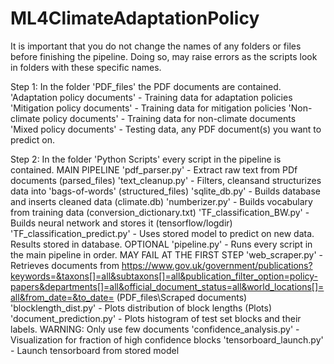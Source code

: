 # ML4ClimateAdaptationPolicy

It is important that you do not change the names of any folders
or files before finishing the pipeline. 
Doing so, may raise errors as the scripts look in folders
with these specific names.

Step 1:
In the folder 'PDF_files' the PDF documents are contained.
'Adaptation policy documents' - Training data for adaptation policies
'Mitigation policy documents' - Training data for mitigation policies
'Non-climate policy documents' - Training data for non-climate documents
'Mixed policy documents' - Testing data, any PDF document(s) you want to predict on.

Step 2:
In the folder 'Python Scripts' every script in the pipeline is contained.
MAIN PIPELINE
'pdf_parser.py' - Extract raw text from PDf documents (parsed_files)
'text_cleanup.py' - Filters, cleansand structurizes data into 'bags-of-words' (structured_files)
'sqlite_db.py' - Builds database and inserts cleaned data (climate.db)
'numberizer.py' - Builds vocabulary from training data (conversion_dictionary.txt)
'TF_classification_BW.py' - Builds neural network and stores it (tensorflow/logdir)
'TF_classification_predict.py' - Uses stored model to predict on new data. Results stored in database.
OPTIONAL
'pipeline.py' - Runs every script in the main pipeline in order. MAY FAIL AT THE FIRST STEP
'web_scraper.py' - Retrieves documents from https://www.gov.uk/government/publications?keywords=&taxons[]=all&subtaxons[]=all&publication_filter_option=policy-papers&departments[]=all&official_document_status=all&world_locations[]=all&from_date=&to_date= (PDF_files\Scraped documents)
'blocklength_dist.py' - Plots distribution of block lengths (Plots)
'document_prediction.py' - Plots histogram of test set blocks and their labels. WARNING: Only use few documents
'confidence_analysis.py' - Visualization for fraction of high confidence blocks
'tensorboard_launch.py' - Launch tensorboard from stored model